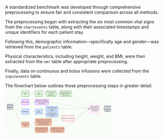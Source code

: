 A standardized benchmark was developed through comprehensive preprocessing to ensure fair and consistent comparison across all methods.

The preprocessing began with extracting the six most common vital signs from the `chartevents` table, along with their associated timestamps and unique identifiers for each patient stay.

Following this, demographic information—specifically age and gender—was retrieved from the `patients` table.

Physical characteristics, including height, weight, and BMI, were then extracted from the `omr` table after appropriate preprocessing.

Finally, data on continuous and bolus infusions were collected from the `inputevents` table.

The flowchart below outlines these preprocessing steps in greater detail.
<img src="Figures/Preprocessing.png" alt="Preprocessing" width="70%">
